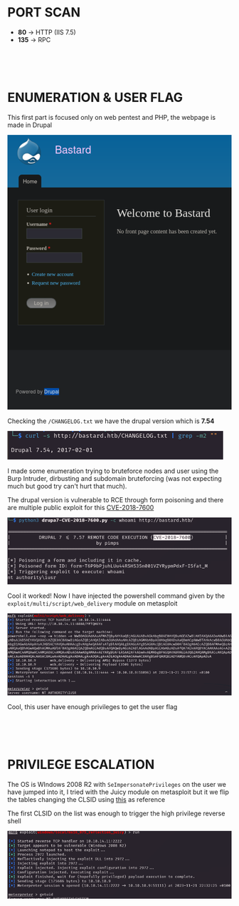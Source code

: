 # PORT SCAN 
* **80** &#8594; HTTP (IIS 7.5)
* **135** &#8594; RPC

<br><br><br>

# ENUMERATION & USER FLAG
This first part is focused only on web pentest and PHP, the webpage is made in Drupal

![bdcbf387fea770c89409de76dd726055.png](img/bdcbf387fea770c89409de76dd726055.png)

Checking the `/CHANGELOG.txt` we have the drupal version which is **7.54**

![37e6cd488d8a8f9f5e41e873316cf619.png](img/37e6cd488d8a8f9f5e41e873316cf619.png)

I made some enumeration trying to bruteforce nodes and user using the Burp Intruder, dirbusting and subdomain bruteforcing (was not expecting much but good try can't hurt that much).

The drupal version is vulnerable to RCE through form poisoning and there are multiple public exploit for this [CVE-2018-7600](https://github.com/pimps/CVE-2018-7600)

![9b2ac1076a568dc0208966b06883acd3.png](img/9b2ac1076a568dc0208966b06883acd3.png)

Cool it worked! Now I have injected the powershell command given by the `exploit/multi/script/web_delivery` module on metasploit

![9d930a782c574ccc617265cf8b257f62.png](img/9d930a782c574ccc617265cf8b257f62.png)

Cool, this user have enough privileges to get the user flag

<br><br><br>

# PRIVILEGE ESCALATION
The OS is WIndows 2008 R2 with `SeImpersonatePrivileges` on the user we have jumped into it, I tried with the Juicy module on metasploit but it we flip the tables changing the CLSID using [this](https://ohpe.it/juicy-potato/CLSID/Windows_Server_2008_R2_Enterprise/) as reference

The first CLSID on the list was enough to trigger the high privilege reverse shell

![6a668a16aa9a395bdda54f755094288a.png](img/6a668a16aa9a395bdda54f755094288a.png)
